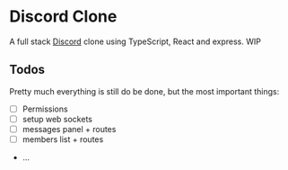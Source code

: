 # Discord Clone

A full stack [Discord](https://discord.com) clone using TypeScript, React and express. WIP

## Todos

Pretty much everything is still do be done, but the most important things:

- [ ] Permissions
- [ ] setup web sockets
- [ ] messages panel + routes
- [ ] members list + routes
- ...
